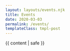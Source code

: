 ```yaml
---
layout: layouts/events.njk
title: Events
date: 2020-03-03
permalink: /events/
templateClass: tmpl-post
---
```


{{ content | safe }}